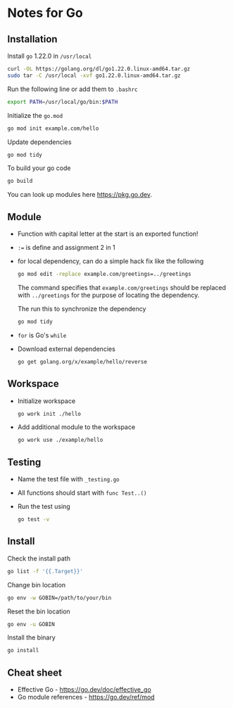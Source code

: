# Notes for Go

## Installation

Install `go` 1.22.0 in `/usr/local`

```bash
curl -OL https://golang.org/dl/go1.22.0.linux-amd64.tar.gz
sudo tar -C /usr/local -xvf go1.22.0.linux-amd64.tar.gz
```

Run the following line or add them to `.bashrc`

```bash
export PATH=/usr/local/go/bin:$PATH
```

Initialize the `go.mod`

```bash
go mod init example.com/hello
```

Update dependencies

```bash
go mod tidy
```

To build your go code

```bash
go build
```

You can look up modules here <https://pkg.go.dev>.

## Module

- Function with capital letter at the start is an exported function!

- `:=` is define and assignment 2 in 1

- for local dependency, can do a simple hack fix like the following

  ```bash
  go mod edit -replace example.com/greetings=../greetings
  ```

  The command specifies that `example.com/greetings` should be replaced with `../greetings` for the purpose of locating the dependency.

  The run this to synchronize the dependency

  ```bash
  go mod tidy
  ```
  
- `for` is Go's `while`

- Download external dependencies

  ```bash
  go get golang.org/x/example/hello/reverse
  ```

## Workspace

- Initialize workspace

  ```bash
  go work init ./hello
  ```

- Add additional module to the workspace

  ```bash
  go work use ./example/hello
  ```

## Testing

- Name the test file with `_testing.go`

- All functions should start with `func Test..()`

- Run the test using

  ```bash
  go test -v
  ```

## Install

Check the install path

```bash
go list -f '{{.Target}}'
```

Change bin location

```bash
go env -w GOBIN=/path/to/your/bin
```

Reset the bin location

```bash
go env -u GOBIN
```

Install the binary

```bash
go install
```

## Cheat sheet

- Effective Go - <https://go.dev/doc/effective_go>
- Go module references - <https://go.dev/ref/mod>

